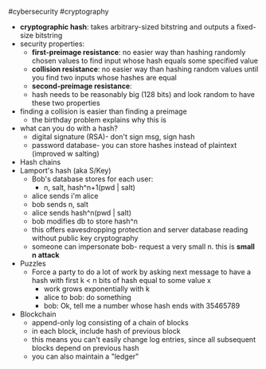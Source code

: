 #cybersecurity 
#cryptography 
- **cryptographic hash**: takes arbitrary-sized bitstring and outputs a fixed-size bitstring
- security properties:
	- **first-preimage resistance**: no easier way than hashing randomly chosen values to find input whose hash equals some specified value
	- **collision resistance**: no easier way than hashing random values until you find two inputs whose hashes are equal
	- **second-preimage resistance**:
	- hash needs to be reasonably big (128 bits) and look random to have these two properties
- finding a collision is easier than finding a preimage 
	- the birthday problem explains why this is
- what can you do with a hash?
	- digital signature (RSA)- don't sign msg, sign hash
	- password database- you can store hashes instead of plaintext (improved w salting)
- Hash chains
- Lamport's hash (aka S/Key)
	- Bob's database stores for each user:
		- n, salt, hash^n+1(pwd | salt)
	- alice sends i'm alice
	- bob sends n, salt
	- alice sends hash^n(pwd | salt)
	- bob modifies db to store hash^n
	- this offers eavesdropping protection and server database reading without public key cryptography
	- someone can impersonate bob- request a very small n. this is **small n attack** 
- Puzzles
	- Force a party to do a lot of work by asking next message to have a hash with first k < n bits of hash equal to some value x
		- work grows exponentially with k
		- alice to bob: do something
		- bob: Ok, tell me a number whose hash ends with 35465789
- Blockchain
	- append-only log consisting of a chain of blocks
	- in each block, include hash of previous block
	- this means you can't easily change log entries, since all subsequent blocks depend on previous hash
	- you can also maintain a "ledger" 